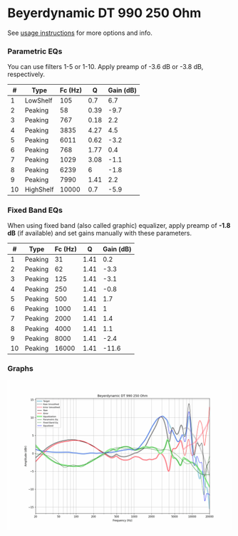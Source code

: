 # Beyerdynamic DT 990 250 Ohm
See [usage instructions](https://github.com/jaakkopasanen/AutoEq#usage) for more options and info.

### Parametric EQs
You can use filters 1-5 or 1-10. Apply preamp of -3.6 dB or -3.8 dB, respectively.

|   # | Type      |   Fc (Hz) |    Q |   Gain (dB) |
|-----|-----------|-----------|------|-------------|
|   1 | LowShelf  |       105 | 0.7  |         6.7 |
|   2 | Peaking   |        58 | 0.39 |        -9.7 |
|   3 | Peaking   |       767 | 0.18 |         2.2 |
|   4 | Peaking   |      3835 | 4.27 |         4.5 |
|   5 | Peaking   |      6011 | 0.62 |        -3.2 |
|   6 | Peaking   |       768 | 1.77 |         0.4 |
|   7 | Peaking   |      1029 | 3.08 |        -1.1 |
|   8 | Peaking   |      6239 | 6    |        -1.8 |
|   9 | Peaking   |      7990 | 1.41 |         2.2 |
|  10 | HighShelf |     10000 | 0.7  |        -5.9 |

### Fixed Band EQs
When using fixed band (also called graphic) equalizer, apply preamp of **-1.8 dB** (if available) and set gains manually with these parameters.

|   # | Type    |   Fc (Hz) |    Q |   Gain (dB) |
|-----|---------|-----------|------|-------------|
|   1 | Peaking |        31 | 1.41 |         0.2 |
|   2 | Peaking |        62 | 1.41 |        -3.3 |
|   3 | Peaking |       125 | 1.41 |        -3.1 |
|   4 | Peaking |       250 | 1.41 |        -0.8 |
|   5 | Peaking |       500 | 1.41 |         1.7 |
|   6 | Peaking |      1000 | 1.41 |         1   |
|   7 | Peaking |      2000 | 1.41 |         1.4 |
|   8 | Peaking |      4000 | 1.41 |         1.1 |
|   9 | Peaking |      8000 | 1.41 |        -2.4 |
|  10 | Peaking |     16000 | 1.41 |       -11.6 |

### Graphs
![](./Beyerdynamic%20DT%20990%20250%20Ohm.png)
